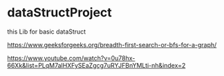 # dataStructProject
this Lib for basic dataStruct


https://www.geeksforgeeks.org/breadth-first-search-or-bfs-for-a-graph/

https://www.youtube.com/watch?v=0u78hx-66Xk&list=PLqM7alHXFySEaZgcg7uRYJFBnYMLti-nh&index=2
